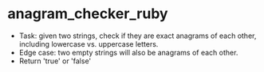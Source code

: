 # anagram_checker_ruby

* Task: given two strings, check if they are exact anagrams of each other, including lowercase vs. uppercase letters. 
* Edge case: two empty strings will also be anagrams of each other.
* Return 'true' or 'false'
